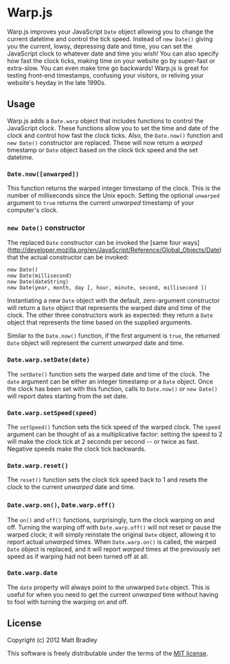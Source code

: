 Warp.js
=======

Warp.js improves your JavaScript `Date` object allowing you to change the
current datetime and control the tick speed. Instead of `new Date()` giving you
the current, lowsy, depressing date and time, you can set the JavaScript clock
to whatever date and time you wish! You can also specify how fast the clock
ticks, making time on your website go by super-fast or extra-slow. You can even
make time go backwards! Warp.js is great for testing front-end timestamps,
confusing your visitors, or reliving your website's heyday in the late 1990s.

Usage
-----

Warp.js adds a `Date.warp` object that includes functions to control the
JavaScript clock. These functions allow you to set the time and date of the
clock and control how fast the clock ticks. Also, the `Date.now()` function and
`new Date()` constructor are replaced. These will now return a *warped*
timestamp or `Date` object based on the clock tick speed and the set datetime.

### `Date.now([unwarped])`

This function returns the warped integer timestamp of the clock. This is the
number of milliseconds since the Unix epoch. Setting the optional `unwarped`
argument to `true` returns the current *unwarped* timestamp of your computer's
clock.

### `new Date()` constructor

The replaced `Date` constructor can be invoked the [same four ways]
(http://developer.mozilla.org/en/JavaScript/Reference/Global_Objects/Date)
that the actual constructor can be invoked:

    new Date()
    new Date(millisecond)
    new Date(dateString)
    new Date(year, month, day [, hour, minute, second, millisecond ])

Instantiating a new `Date` object with the default, zero-argument constructor
will return a `Date` object that represents the warped date and time of the
clock. The other three constructors work as expected: they return a `Date`
object that represents the time based on the supplied arguments.

Similar to the `Date.now()` function, if the first argument is `true`, the
returned `Date` object will represent the current *unwarped* date and time.

### `Date.warp.setDate(date)`

The `setDate()` function sets the warped date and time of the clock. The `date`
argument can be either an integer timestamp or a `Date` object. Once the clock
has been set with this function, calls to `Date.now()` or `new Date()` will
report dates starting from the set date.

### `Date.warp.setSpeed(speed)`

The `setSpeed()` function sets the tick speed of the warped clock. The `speed`
argument can be thought of as a multiplicative factor: setting the speed to 2
will make the clock tick at 2 seconds per second -- or twice as fast. Negative
speeds make the clock tick backwards.

### `Date.warp.reset()`

The `reset()` function sets the clock tick speed back to 1 and resets the clock
to the current *unwarped* date and time.

### `Date.warp.on()`, `Date.warp.off()`

The `on()` and `off()` functions, surprisingly, turn the clock warping on and
off. Turning the warping off with `Date.warp.off()` will not reset or pause the
warped clock; it will simply reinstate the original `Date` object, allowing it
to report actual *unwarped* times. When `Date.warp.on()` is called, the warped
`Date` object is replaced, and it will report *warped* times at the previously
set speed as if warping had not been turned off at all.

### `Date.warp.date`

The `date` property will always point to the unwarped `Date` object. This is
useful for when you need to get the current *unwarped* time without having to
fool with turning the warping on and off.

License
-------

Copyright (c) 2012 Matt Bradley

This software is freely distributable under the terms of the
[MIT license](http://www.opensource.org/licenses/MIT).
